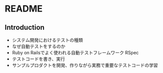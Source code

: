 # README

## Introduction

- システム開発におけるテストの種類
- なぜ自動テストをするのか
- Ruby on Railsでよく使われる自動テストフレームワーク RSpec
- テストコードを書き、実行
- サンプルプロダクトを開発、作りながら実務で重要なテストコードの学習
